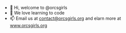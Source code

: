- 👋 Hi, welcome to @orcsgirls
- 👀 We love learning to code
- 📫 Email us at contact@orcsgirls.org and elarn more at www.orcsgirls.org

<!---
orcsgirls/orcsgirls is a ✨ special ✨ repository because its `README.md` (this file) appears on your GitHub profile.
You can click the Preview link to take a look at your changes.
--->
